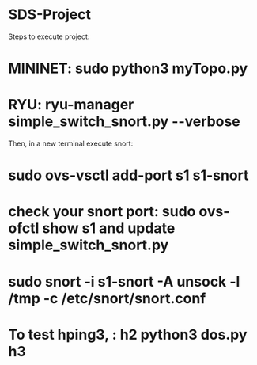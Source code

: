 # SDS-Project

Steps to execute project:
# MININET: sudo python3 myTopo.py
# RYU: ryu-manager simple_switch_snort.py --verbose

Then, in a new terminal execute snort:
# sudo ovs-vsctl add-port s1 s1-snort
# check your snort port: sudo ovs-ofctl show s1 and update simple_switch_snort.py
# sudo snort -i s1-snort -A unsock -l /tmp -c /etc/snort/snort.conf

# To test hping3, : h2 python3 dos.py h3


